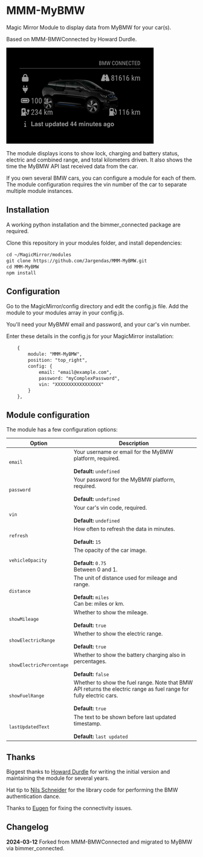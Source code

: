 # MMM-MyBMW
Magic Mirror Module to display data from MyBMW for your car(s).

Based on MMM-BMWConnected by Howard Durdle.

![Screenshot](screenshot.png "Screenshot")

The module displays icons to show lock, charging and battery status, electric and combined range, and total kilometers driven. It also shows the time the MyBMW API last received data from the car.

If you own several BMW cars, you can configure a module for each of them. The module configuration requires the vin number of the car to separate multiple module instances.

## Installation

A working python installation and the bimmer_connected package are required.

Clone this repository in your modules folder, and install dependencies:

    cd ~/MagicMirror/modules
    git clone https://github.com/Jargendas/MMM-MyBMW.git
    cd MMM-MyBMW
    npm install 


## Configuration

Go to the MagicMirror/config directory and edit the config.js file. Add the module to your modules array in your config.js.

You'll need your MyBMW email and password, and your car's vin number.

Enter these details in the config.js for your MagicMirror installation:

        {
            module: "MMM-MyBMW",
            position: "top_right",
            config: {
                email: "email@example.com",
                password: "myComplexPassword",
                vin: "XXXXXXXXXXXXXXXXX"
            }
        },

## Module configuration
The module has a few configuration options:

<table>
  <thead>
    <tr>
      <th>Option</th>
      <th>Description</th>
    </tr>
  </thead>
  <tbody>
    <tr>
      <td><code>email</code></td>
      <td>Your username or email for the MyBMW platform, required.<br /><br /><strong>Default: </strong><code>undefined</code></td>
    </tr>
    <tr>
      <td><code>password</code></td>
      <td>Your password for the MyBMW platform, required.<br /><br /><strong>Default: </strong><code>undefined</code></td>
    </tr>
    <tr>
      <td><code>vin</code></td>
      <td>Your car's vin code, required.<br /><br /><strong>Default: </strong><code>undefined</code></td>
    </tr>
    <tr>
      <td><code>refresh</code></td>
      <td>How often to refresh the data in minutes. <br /><br /><strong>Default: </strong><code>15</code> </td>
    </tr>
    <tr>
      <td><code>vehicleOpacity</code></td>
      <td>The opacity of the car image. <br /><br /><strong>Default: </strong><code>0.75</code><br/>Between 0 and 1.</td>
    </tr>
    <tr>
      <td><code>distance</code></td>
      <td>The unit of distance used for mileage and range. <br /><br /><strong>Default: </strong><code>miles</code><br/>Can be: miles or km.</td>
    </tr>
    <tr>
      <td><code>showMileage</code></td>
      <td>Whether to show the mileage. <br /><br /><strong>Default: </strong><code>true</code>
    </tr>
    <tr>
      <td><code>showElectricRange</code></td>
      <td>Whether to show the electric range. <br /><br /><strong>Default: </strong><code>true</code>
    </tr>
    <tr>
      <td><code>showElectricPercentage</code></td>
      <td>Whether to show the battery charging also in percentages. <br /><br /><strong>Default: </strong><code>false</code>
    </tr>
    <tr>
      <td><code>showFuelRange</code></td>
      <td>Whether to show the fuel range. Note that BMW API returns the electric range as fuel range for fully electric cars.<br /><br /><strong>Default: </strong><code>true</code>
    </tr>
    <tr>
      <td><code>lastUpdatedText</code></td>
      <td>The text to be shown before last updated timestamp. <br /><br /><strong>Default: </strong><code>last updated</code>
    </tr>
  </tbody>
</table>

## Thanks

Biggest thanks to [Howard Durdle](https://github.com/hdurdle) for writing the initial version and maintaining the module for several years.

Hat tip to [Nils Schneider](https://github.com/Lyve1981/BMW-ConnectedDrive-JSON-Wrapper) for the library code for performing the BMW authentication dance.

Thanks to [Eugen](https://github.com/yfre/MMM-BMWConnected) for fixing the connectivity issues.

## Changelog

**2024-03-12** Forked from MMM-BMWConnected and migrated to MyBMW via bimmer_connected.

